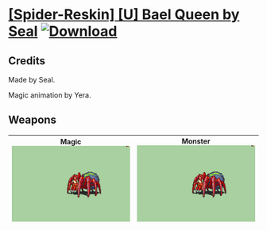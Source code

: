 # [\[Spider-Reskin\] \[U\] Bael Queen by Seal](./) [![Download](https://img.shields.io/badge/Download-Click%20Here!-red)](https://minhaskamal.github.io/DownGit/#/home?url=https://github.com/Klokinator/FE-Repo/tree/main/Battle%20Animations%2FMonsters%20-%20Basic%20Types%2F%5BSpider-Reskin%5D%20%5BU%5D%20Bael%20Queen%20by%20Seal)
## Credits

Made by Seal.

Magic animation by Yera.

## Weapons

| <b>Magic</b><br/><img alt="Magic animation" src="./6.%20Magic/Magic.gif"/> | <b>Monster</b><br/><img alt="Monster animation" src="./8.%20Monster/Monster.gif"/> |
| :---: | :---: |
